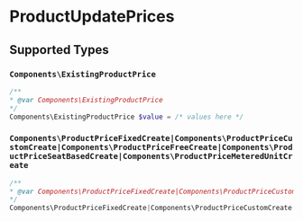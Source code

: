 # ProductUpdatePrices


## Supported Types

### `Components\ExistingProductPrice`

```php
/**
* @var Components\ExistingProductPrice
*/
Components\ExistingProductPrice $value = /* values here */
```

### `Components\ProductPriceFixedCreate|Components\ProductPriceCustomCreate|Components\ProductPriceFreeCreate|Components\ProductPriceSeatBasedCreate|Components\ProductPriceMeteredUnitCreate`

```php
/**
* @var Components\ProductPriceFixedCreate|Components\ProductPriceCustomCreate|Components\ProductPriceFreeCreate|Components\ProductPriceSeatBasedCreate|Components\ProductPriceMeteredUnitCreate
*/
Components\ProductPriceFixedCreate|Components\ProductPriceCustomCreate|Components\ProductPriceFreeCreate|Components\ProductPriceSeatBasedCreate|Components\ProductPriceMeteredUnitCreate $value = /* values here */
```

